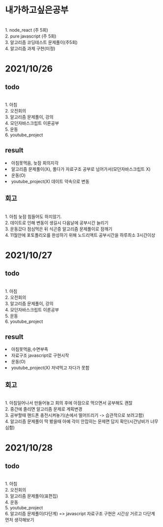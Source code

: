 <h1>내가하고싶은공부</h1>
<br>1. node_react (주 5회)
<br>2. pure javascript (주 5회)
<br>3. 알고리즘 코딩테스트 문제풀이(주5회)
<br>4. 알고리즘 과제 구현(미정)
<h1>2021/10/26</h1>
<h2>todo</h2>
<br>1. 아침
<br>2. 오전회의
<br>3. 알고리즘 문제풀이, 강의
<br>4. 모던자바스크립트 이론공부
<br>5. 운동
<br>6. youtube_project
<h2>result</h2>
<li>아침못먹음, 늦잠 회의지각</li>
<li>알고리즘 문제풀이(X), 풀다가 자료구조 공부로 넘어가서(모던자바스크립트 X)</li>
<li>운동(O)</li>
<li>youtube_project(X) 데이트 약속으로 변동</li>
<h2>회고</h2>
<br>1. 아침 늦잠 힘들어도 하지않기.
<br>2. 데이트로 인해 변동이 생길시 다음날에 공부시간 늘리기
<br>3. 운동갔다 점심먹은 뒤 식곤증 알고리즘 문제풀이로 잠깨기
<br>4. 11월안에 포토폴리오를 완성하기 위해 노드리액트 공부시간을 하루최소 3시간이상

<h1>2021/10/27</h1>
<h2>todo</h2>
<br>1. 아침
<br>2. 오전회의
<br>3. 알고리즘 문제풀이, 강의
<br>4. 모던자바스크립트 이론공부
<br>5. 운동
<br>6. youtube_project
<h2>result</h2>
<li>아침못먹음,수면부족</li>
<li>자료구조 javascript로 구현시작</li>
<li>운동(O)</li>
<li>youtube_project(X) 저녁먹고 자다가 못함</li>
<h2>회고</h2>
<br>1. 아침일어나서 만들어놓고 회의 후에 아점으로 먹으면서 공부해도 괜찮
<br>2. 중간에 졸리면 알고리즘 문제로 계획변경
<br>3. 공부할때 핸드폰 충전시켜놓기(손에서 떨어뜨리기 -> 습관적으로 보려고함)
<br>4. 알고리즘 문제풀이 딱 봤을때 아예 각이 안잡히는 문제면 답지 확인(시간낭비가 너무심함)

<h1>2021/10/28</h1>
<h2>todo</h2>
<br>1. 아침
<br>2. 오전회의
<br>3. 알고리즘 문제풀이(표편집)
<br>4. 운동
<br>5. youtube_project
<br>6. 알고리즘 문제풀이(다단계) => javascript 자료구조 구현은 시간상 거르고 다단계 먼저 생각해보기
